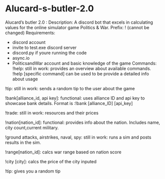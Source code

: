# Alucard-s-butler-2.0
Alucard’s butler 2.0 : Description: A discord bot that excels in calculating values for the online simulator game Politics &amp; War. Prefix: ! (cannot be changed)
Requirements: 
- discord account 
- invite to test.exe discord server 
- discord.py if youre running the code 
- async.io
- PoliticsandWar account and basic knowledge of the game 
Commands:
!help: still in work: provides an overview about available commands. !help [specific command] can be used to be provide a detailed info about usage

!tip: still in work: sends a random tip to the user about the game 

!bank[alliance_id, api key]: functional: uses alliance ID and api key to showcase bank details. Format is :!bank [alliance_ID] [api_key]

!trade: still in work: resources and their prices 

!nation[nation_id]: functional: provides info about the nation. Includes name, city count,current military.

!ground attacks, airstrikes, naval, spy: still in work: runs a sim and posts results in the sim. 

!range[nation_id]: calcs war range based on nation score 

!city [city]: calcs the price of the city inputed 

!tip: gives you a random tip 
